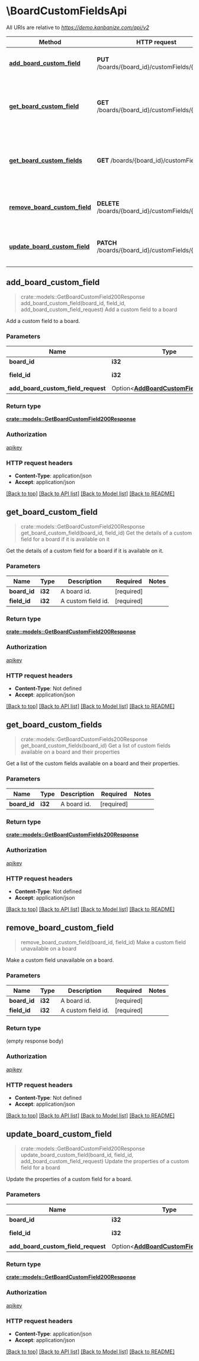# \BoardCustomFieldsApi

All URIs are relative to *https://demo.kanbanize.com/api/v2*

Method | HTTP request | Description
------------- | ------------- | -------------
[**add_board_custom_field**](BoardCustomFieldsApi.md#add_board_custom_field) | **PUT** /boards/{board_id}/customFields/{field_id} | Add a custom field to a board
[**get_board_custom_field**](BoardCustomFieldsApi.md#get_board_custom_field) | **GET** /boards/{board_id}/customFields/{field_id} | Get the details of a custom field for a board if it is available on it
[**get_board_custom_fields**](BoardCustomFieldsApi.md#get_board_custom_fields) | **GET** /boards/{board_id}/customFields | Get a list of custom fields available on a board and their properties
[**remove_board_custom_field**](BoardCustomFieldsApi.md#remove_board_custom_field) | **DELETE** /boards/{board_id}/customFields/{field_id} | Make a custom field unavailable on a board
[**update_board_custom_field**](BoardCustomFieldsApi.md#update_board_custom_field) | **PATCH** /boards/{board_id}/customFields/{field_id} | Update the properties of a custom field for a board



## add_board_custom_field

> crate::models::GetBoardCustomField200Response add_board_custom_field(board_id, field_id, add_board_custom_field_request)
Add a custom field to a board

Add a custom field to a board.

### Parameters


Name | Type | Description  | Required | Notes
------------- | ------------- | ------------- | ------------- | -------------
**board_id** | **i32** | A board id. | [required] |
**field_id** | **i32** | A custom field id. | [required] |
**add_board_custom_field_request** | Option<[**AddBoardCustomFieldRequest**](AddBoardCustomFieldRequest.md)> |  |  |

### Return type

[**crate::models::GetBoardCustomField200Response**](getBoardCustomField_200_response.md)

### Authorization

[apikey](../README.md#apikey)

### HTTP request headers

- **Content-Type**: application/json
- **Accept**: application/json

[[Back to top]](#) [[Back to API list]](../README.md#documentation-for-api-endpoints) [[Back to Model list]](../README.md#documentation-for-models) [[Back to README]](../README.md)


## get_board_custom_field

> crate::models::GetBoardCustomField200Response get_board_custom_field(board_id, field_id)
Get the details of a custom field for a board if it is available on it

Get the details of a custom field for a board if it is available on it.

### Parameters


Name | Type | Description  | Required | Notes
------------- | ------------- | ------------- | ------------- | -------------
**board_id** | **i32** | A board id. | [required] |
**field_id** | **i32** | A custom field id. | [required] |

### Return type

[**crate::models::GetBoardCustomField200Response**](getBoardCustomField_200_response.md)

### Authorization

[apikey](../README.md#apikey)

### HTTP request headers

- **Content-Type**: Not defined
- **Accept**: application/json

[[Back to top]](#) [[Back to API list]](../README.md#documentation-for-api-endpoints) [[Back to Model list]](../README.md#documentation-for-models) [[Back to README]](../README.md)


## get_board_custom_fields

> crate::models::GetBoardCustomFields200Response get_board_custom_fields(board_id)
Get a list of custom fields available on a board and their properties

Get a list of the custom fields available on a board and their properties.

### Parameters


Name | Type | Description  | Required | Notes
------------- | ------------- | ------------- | ------------- | -------------
**board_id** | **i32** | A board id. | [required] |

### Return type

[**crate::models::GetBoardCustomFields200Response**](getBoardCustomFields_200_response.md)

### Authorization

[apikey](../README.md#apikey)

### HTTP request headers

- **Content-Type**: Not defined
- **Accept**: application/json

[[Back to top]](#) [[Back to API list]](../README.md#documentation-for-api-endpoints) [[Back to Model list]](../README.md#documentation-for-models) [[Back to README]](../README.md)


## remove_board_custom_field

> remove_board_custom_field(board_id, field_id)
Make a custom field unavailable on a board

Make a custom field unavailable on a board.

### Parameters


Name | Type | Description  | Required | Notes
------------- | ------------- | ------------- | ------------- | -------------
**board_id** | **i32** | A board id. | [required] |
**field_id** | **i32** | A custom field id. | [required] |

### Return type

 (empty response body)

### Authorization

[apikey](../README.md#apikey)

### HTTP request headers

- **Content-Type**: Not defined
- **Accept**: application/json

[[Back to top]](#) [[Back to API list]](../README.md#documentation-for-api-endpoints) [[Back to Model list]](../README.md#documentation-for-models) [[Back to README]](../README.md)


## update_board_custom_field

> crate::models::GetBoardCustomField200Response update_board_custom_field(board_id, field_id, add_board_custom_field_request)
Update the properties of a custom field for a board

Update the properties of a custom field for a board.

### Parameters


Name | Type | Description  | Required | Notes
------------- | ------------- | ------------- | ------------- | -------------
**board_id** | **i32** | A board id. | [required] |
**field_id** | **i32** | A custom field id. | [required] |
**add_board_custom_field_request** | Option<[**AddBoardCustomFieldRequest**](AddBoardCustomFieldRequest.md)> |  |  |

### Return type

[**crate::models::GetBoardCustomField200Response**](getBoardCustomField_200_response.md)

### Authorization

[apikey](../README.md#apikey)

### HTTP request headers

- **Content-Type**: application/json
- **Accept**: application/json

[[Back to top]](#) [[Back to API list]](../README.md#documentation-for-api-endpoints) [[Back to Model list]](../README.md#documentation-for-models) [[Back to README]](../README.md)

